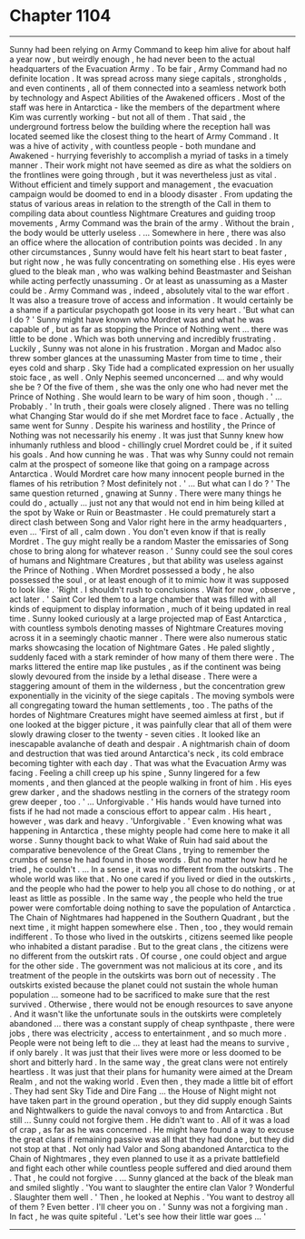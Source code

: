 
# Chapter 1104


---

Sunny had been relying on Army Command to keep him alive for about half a year now , but weirdly enough , he had never been to the actual headquarters of the Evacuation Army .
To be fair , Army Command had no definite location . It was spread across many siege capitals , strongholds , and even continents , all of them connected into a seamless network both by technology and Aspect Abilities of the Awakened officers . Most of the staff was here in Antarctica - like the members of the department where Kim was currently working - but not all of them .
That said , the underground fortress below the building where the reception hall was located seemed like the closest thing to the heart of Army Command . It was a hive of activity , with countless people - both mundane and Awakened - hurrying feverishly to accomplish a myriad of tasks in a timely manner .
Their work might not have seemed as dire as what the soldiers on the frontlines were going through , but it was nevertheless just as vital . Without efficient and timely support and management , the evacuation campaign would be doomed to end in a bloody disaster . From updating the status of various areas in relation to the strength of the Call in them to compiling data about countless Nightmare Creatures and guiding troop movements , Army Command was the brain of the army . Without the brain , the body would be utterly useless .
... Somewhere in here , there was also an office where the allocation of contribution points was decided . In any other circumstances , Sunny would have felt his heart start to beat faster , but right now , he was fully concentrating on something else .
His eyes were glued to the bleak man , who was walking behind Beastmaster and Seishan while acting perfectly unassuming . Or at least as unassuming as a Master could be .
Army Command was , indeed , absolutely vital to the war effort . It was also a treasure trove of access and information .
It would certainly be a shame if a particular psychopath got loose in its very heart .
'But what can I do ? '
Sunny might have known who Mordret was and what he was capable of , but as far as stopping the Prince of Nothing went ... there was little to be done .
Which was both unnerving and incredibly frustrating .
Luckily , Sunny was not alone in his frustration . Morgan and Madoc also threw somber glances at the unassuming Master from time to time , their eyes cold and sharp . Sky Tide had a complicated expression on her usually stoic face , as well .
Only Nephis seemed unconcerned ... and why would she be ? Of the five of them , she was the only one who had never met the Prince of Nothing .
She would learn to be wary of him soon , though .
' ... Probably . '
In truth , their goals were closely aligned . There was no telling what Changing Star would do if she met Mordret face to face .
Actually , the same went for Sunny . Despite his wariness and hostility , the Prince of Nothing was not necessarily his enemy . It was just that Sunny knew how inhumanly ruthless and blood - chillingly cruel Mordret could be , if it suited his goals .
And how cunning he was .
That was why Sunny could not remain calm at the prospect of someone like that going on a rampage across Antarctica .
Would Mordret care how many innocent people burned in the flames of his retribution ?
Most definitely not .
' ... But what can I do ? '
The same question returned , gnawing at Sunny . There were many things he could do , actually ... just not any that would not end in him being killed at the spot by Wake or Ruin or Beastmaster . He could prematurely start a direct clash between Song and Valor right here in the army headquarters , even ...
'First of all , calm down . You don't even know if that is really Mordret . The guy might really be a random Master the emissaries of Song chose to bring along for whatever reason . '
Sunny could see the soul cores of humans and Nightmare Creatures , but that ability was useless against the Prince of Nothing . When Mordret possessed a body , he also possessed the soul , or at least enough of it to mimic how it was supposed to look like .
'Right . I shouldn't rush to conclusions . Wait for now , observe , act later . '
Saint Cor led them to a large chamber that was filled with all kinds of equipment to display information , much of it being updated in real time . Sunny looked curiously at a large projected map of East Antarctica , with countless symbols denoting masses of Nightmare Creatures moving across it in a seemingly chaotic manner .
There were also numerous static marks showcasing the location of Nightmare Gates . He paled slightly , suddenly faced with a stark reminder of how many of them there were .
The marks littered the entire map like pustules , as if the continent was being slowly devoured from the inside by a lethal disease . There were a staggering amount of them in the wilderness , but the concentration grew exponentially in the vicinity of the siege capitals .
The moving symbols were all congregating toward the human settlements , too . The paths of the hordes of Nightmare Creatures might have seemed aimless at first , but if one looked at the bigger picture , it was painfully clear that all of them were slowly drawing closer to the twenty - seven cities .
It looked like an inescapable avalanche of death and despair . A nightmarish chain of doom and destruction that was tied around Antarctica's neck , its cold embrace becoming tighter with each day .
That was what the Evacuation Army was facing .
Feeling a chill creep up his spine , Sunny lingered for a few moments , and then glanced at the people walking in front of him . His eyes grew darker , and the shadows nestling in the corners of the strategy room grew deeper , too .
' ... Unforgivable . '
His hands would have turned into fists if he had not made a conscious effort to appear calm .
His heart , however , was dark and heavy .
'Unforgivable . '
Even knowing what was happening in Antarctica , these mighty people had come here to make it all worse . Sunny thought back to what Wake of Ruin had said about the comparative benevolence of the Great Clans , trying to remember the crumbs of sense he had found in those words .
But no matter how hard he tried , he couldn't .
... In a sense , it was no different from the outskirts . The whole world was like that . No one cared if you lived or died in the outskirts , and the people who had the power to help you all chose to do nothing , or at least as little as possible .
In the same way , the people who held the true power were comfortable doing nothing to save the population of Antarctica . The Chain of Nightmares had happened in the Southern Quadrant , but the next time , it might happen somewhere else . Then , too , they would remain indifferent .
To those who lived in the outskirts , citizens seemed like people who inhabited a distant paradise . But to the great clans , the citizens were no different from the outskirt rats .
Of course , one could object and argue for the other side . The government was not malicious at its core , and its treatment of the people in the outskirts was born out of necessity . The outskirts existed because the planet could not sustain the whole human population ... someone had to be sacrificed to make sure that the rest survived . Otherwise , there would not be enough resources to save anyone .
And it wasn't like the unfortunate souls in the outskirts were completely abandoned ... there was a constant supply of cheap synthpaste , there were jobs , there was electricity , access to entertainment , and so much more . People were not being left to die ... they at least had the means to survive , if only barely . It was just that their lives were more or less doomed to be short and bitterly hard .
In the same way , the great clans were not entirely heartless . It was just that their plans for humanity were aimed at the Dream Realm , and not the waking world . Even then , they made a little bit of effort .
They had sent Sky Tide and Dire Fang ... the House of Night might not have taken part in the ground operation , but they did supply enough Saints and Nightwalkers to guide the naval convoys to and from Antarctica .
But still ... Sunny could not forgive them . He didn't want to . All of it was a load of crap , as far as he was concerned .
He might have found a way to excuse the great clans if remaining passive was all that they had done , but they did not stop at that .
Not only had Valor and Song abandoned Antarctica to the Chain of Nightmares , they even planned to use it as a private battlefield and fight each other while countless people suffered and died around them .
That , he could not forgive .
... Sunny glanced at the back of the bleak man and smiled slightly .
'You want to slaughter the entire clan Valor ? Wonderful . Slaughter them well . '
Then , he looked at Nephis .
'You want to destroy all of them ? Even better . I'll cheer you on . '
Sunny was not a forgiving man . In fact , he was quite spiteful .
'Let's see how their little war goes ... '

---

